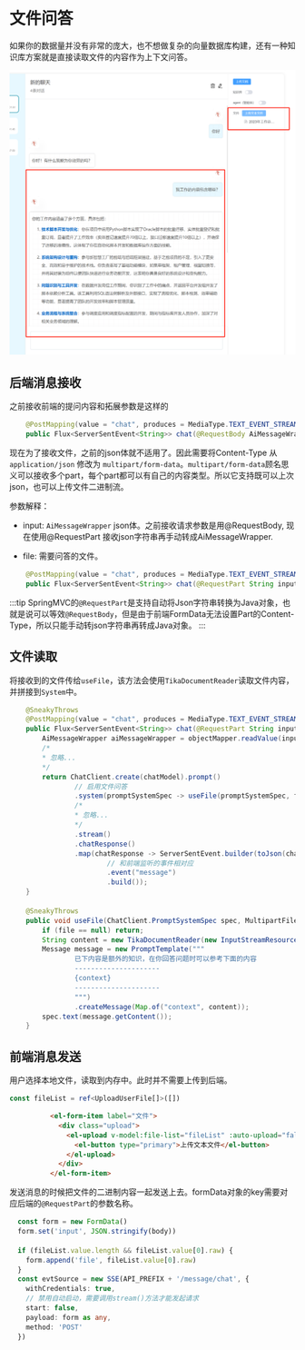 # 文件问答

如果你的数据量并没有非常的庞大，也不想做复杂的向量数据库构建，还有一种知识库方案就是直接读取文件的内容作为上下文问答。

![文件问答](./images/file-chat.png)

## 后端消息接收

之前接收前端的提问内容和拓展参数是这样的

```java
    @PostMapping(value = "chat", produces = MediaType.TEXT_EVENT_STREAM_VALUE)
    public Flux<ServerSentEvent<String>> chat(@RequestBody AiMessageWrapper input)
```

现在为了接收文件，之前的json体就不适用了。因此需要将Content-Type 从 `application/json` 修改为 `multipart/form-data`。`multipart/form-data`顾名思义可以接收多个part，每个part都可以有自己的内容类型。所以它支持既可以上次json，也可以上传文件二进制流。

参数解释：

- input: `AiMessageWrapper` json体。之前接收请求参数是用@RequestBody, 现在使用@RequestPart 接收json字符串再手动转成AiMessageWrapper.

- file: 需要问答的文件。

```java
    @PostMapping(value = "chat", produces = MediaType.TEXT_EVENT_STREAM_VALUE)
    public Flux<ServerSentEvent<String>> chat(@RequestPart String input, @RequestPart(required = false) MultipartFile file) {
```

:::tip
SpringMVC的`@RequestPart`是支持自动将Json字符串转换为Java对象，也就是说可以等效`@RequestBody`，但是由于前端FormData无法设置Part的Content-Type，所以只能手动转json字符串再转成Java对象。
:::

## 文件读取

将接收到的文件传给`useFile`，该方法会使用`TikaDocumentReader`读取文件内容，并拼接到`System`中。

```java
    @SneakyThrows
    @PostMapping(value = "chat", produces = MediaType.TEXT_EVENT_STREAM_VALUE)
    public Flux<ServerSentEvent<String>> chat(@RequestPart String input, @RequestPart(required = false) MultipartFile file) {
        AiMessageWrapper aiMessageWrapper = objectMapper.readValue(input, AiMessageWrapper.class);
        /*
        * 忽略...
        */
        return ChatClient.create(chatModel).prompt()
                // 启用文件问答
                .system(promptSystemSpec -> useFile(promptSystemSpec, file))
                /*
                * 忽略...
                */                
                .stream()
                .chatResponse()
                .map(chatResponse -> ServerSentEvent.builder(toJson(chatResponse))
                        // 和前端监听的事件相对应
                        .event("message")
                        .build());
    }

    @SneakyThrows
    public void useFile(ChatClient.PromptSystemSpec spec, MultipartFile file) {
        if (file == null) return;
        String content = new TikaDocumentReader(new InputStreamResource(file.getInputStream())).get().get(0).getContent();
        Message message = new PromptTemplate("""
                已下内容是额外的知识，在你回答问题时可以参考下面的内容
                ---------------------
                {context}
                ---------------------
                """)
                .createMessage(Map.of("context", content));
        spec.text(message.getContent());
    }
```

## 前端消息发送

用户选择本地文件，读取到内存中。此时并不需要上传到后端。

```ts
const fileList = ref<UploadUserFile[]>([])
```

```html
          <el-form-item label="文件">
            <div class="upload">
              <el-upload v-model:file-list="fileList" :auto-upload="false" :limit="1">
                <el-button type="primary">上传文本文件</el-button>
              </el-upload>
            </div>
          </el-form-item>
```

发送消息的时候把文件的二进制内容一起发送上去。formData对象的key需要对应后端的`@RequestPart`的参数名称。

```ts
  const form = new FormData()
  form.set('input', JSON.stringify(body))

  if (fileList.value.length && fileList.value[0].raw) {
    form.append('file', fileList.value[0].raw)
  }
  const evtSource = new SSE(API_PREFIX + '/message/chat', {
    withCredentials: true,
    // 禁用自动启动，需要调用stream()方法才能发起请求
    start: false,
    payload: form as any,
    method: 'POST'
  })
```
